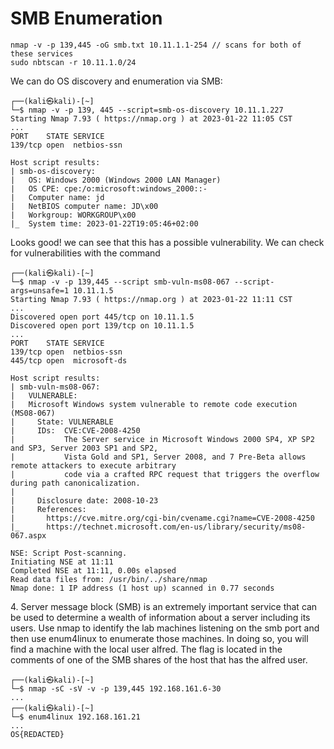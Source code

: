 # SMB Enumeration

```
nmap -v -p 139,445 -oG smb.txt 10.11.1.1-254 // scans for both of these services
sudo nbtscan -r 10.11.1.0/24
```

We can do OS discovery and enumeration via SMB:

```
┌──(kali㉿kali)-[~]
└─$ nmap -v -p 139, 445 --script=smb-os-discovery 10.11.1.227
Starting Nmap 7.93 ( https://nmap.org ) at 2023-01-22 11:05 CST
...
PORT    STATE SERVICE
139/tcp open  netbios-ssn

Host script results:
| smb-os-discovery: 
|   OS: Windows 2000 (Windows 2000 LAN Manager)
|   OS CPE: cpe:/o:microsoft:windows_2000::-
|   Computer name: jd
|   NetBIOS computer name: JD\x00
|   Workgroup: WORKGROUP\x00
|_  System time: 2023-01-22T19:05:46+02:00
```

Looks good! we can see that this has a possible vulnerability. We can check for vulnerabilities with the command

```
┌──(kali㉿kali)-[~]
└─$ nmap -v -p 139,445 --script smb-vuln-ms08-067 --script-args=unsafe=1 10.11.1.5
Starting Nmap 7.93 ( https://nmap.org ) at 2023-01-22 11:11 CST
...
Discovered open port 445/tcp on 10.11.1.5
Discovered open port 139/tcp on 10.11.1.5
...
PORT    STATE SERVICE
139/tcp open  netbios-ssn
445/tcp open  microsoft-ds

Host script results:
| smb-vuln-ms08-067: 
|   VULNERABLE:
|   Microsoft Windows system vulnerable to remote code execution (MS08-067)
|     State: VULNERABLE
|     IDs:  CVE:CVE-2008-4250
|           The Server service in Microsoft Windows 2000 SP4, XP SP2 and SP3, Server 2003 SP1 and SP2,
|           Vista Gold and SP1, Server 2008, and 7 Pre-Beta allows remote attackers to execute arbitrary
|           code via a crafted RPC request that triggers the overflow during path canonicalization.
|           
|     Disclosure date: 2008-10-23
|     References:
|       https://cve.mitre.org/cgi-bin/cvename.cgi?name=CVE-2008-4250
|_      https://technet.microsoft.com/en-us/library/security/ms08-067.aspx

NSE: Script Post-scanning.
Initiating NSE at 11:11
Completed NSE at 11:11, 0.00s elapsed
Read data files from: /usr/bin/../share/nmap
Nmap done: 1 IP address (1 host up) scanned in 0.77 seconds
```

4\. Server message block (SMB) is an extremely important service that can be used to determine a wealth of information about a server including its users. Use nmap to identify the lab machines listening on the smb port and then use enum4linux to enumerate those machines. In doing so, you will find a machine with the local user alfred. The flag is located in the comments of one of the SMB shares of the host that has the alfred user.

```
┌──(kali㉿kali)-[~]                                                                                                                                                                                                                        
└─$ nmap -sC -sV -v -p 139,445 192.168.161.6-30
...
┌──(kali㉿kali)-[~]                                                                                                                                                                                                                        
└─$ enum4linux 192.168.161.21
...
OS{REDACTED}
```







